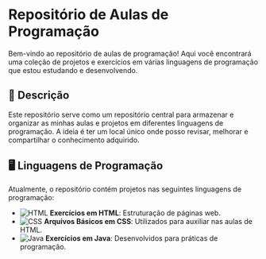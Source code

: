 # Repositório de Aulas de Programação

Bem-vindo ao repositório de aulas de programação! Aqui você encontrará uma coleção de projetos e exercícios em várias linguagens de programação que estou estudando e desenvolvendo.

## 📝 Descrição

Este repositório serve como um repositório central para armazenar e organizar as minhas aulas e projetos em diferentes linguagens de programação. A ideia é ter um local único onde posso revisar, melhorar e compartilhar o conhecimento adquirido.

## 🖥️ Linguagens de Programação

Atualmente, o repositório contém projetos nas seguintes linguagens de programação:

- ![HTML](https://img.shields.io/badge/HTML-%23E44D26?style=for-the-badge&logo=html5&logoColor=white) **Exercícios em HTML**: Estruturação de páginas web.
- ![CSS](https://img.shields.io/badge/CSS-%231572B6?style=for-the-badge&logo=css3&logoColor=white) **Arquivos Básicos em CSS**: Utilizados para auxiliar nas aulas de HTML.
- ![Java](https://img.shields.io/badge/Java-%23F7DF1E?style=for-the-badge&logo=java&logoColor=white) **Exercícios em Java**: Desenvolvidos para práticas de programação.

